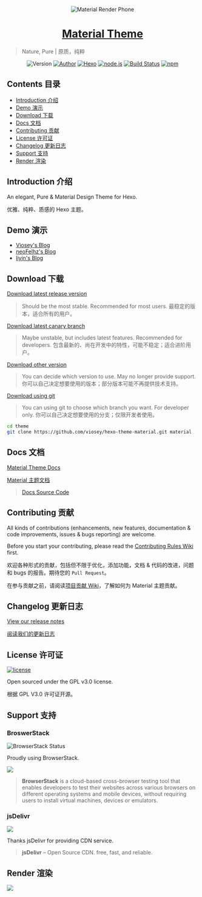<p align="center">
<img src="https://i.loli.net/2017/09/07/59b1367f76fdb.png" alt="Material Render Phone">
</p>

<h1 align="center"><a href="https://material.viosey.com" target="_blank">Material Theme</a></h1>

> Nature, Pure | 原质，纯粹

<p align="center">
<img alt="Version" src="https://img.shields.io/badge/version-1.5.0-757575.svg?style=flat-square"/>
<a href="https://viosey.com"><img alt="Author" src="https://img.shields.io/badge/author-Viosey-red.svg?style=flat-square"/></a>
<a href="https://hexo.io"><img alt="Hexo" src="https://img.shields.io/badge/hexo-3.0+-0e83cd.svg?style=flat-square"/></a>
<a href="https://nodejs.org/"><img alt="node.js" src="https://img.shields.io/badge/node.js-6.0%2B-43853d.svg?style=flat-square"/></a>
<a href="https://travis-ci.org/viosey/hexo-theme-material"><img alt="Build Status" src="https://img.shields.io/travis/viosey/hexo-theme-material.svg?style=flat-square"/></a>
<a href="https://www.npmjs.com/package/hexo-material"><img alt="npm" src="https://img.shields.io/npm/dt/hexo-material.svg?style=flat-square"/></a>
</p>


## Contents 目录

- [Introduction 介绍](#introduction-介绍)
- [Demo 演示](#demo-演示)
- [Download 下载](#download-下载)
- [Docs 文档](#docs-文档)
- [Contributing 贡献](#contributing-贡献)
- [License 许可证](#license-许可证)
- [Changelog 更新日志](#changelog-更新日志)
- [Support 支持](#support-支持)
- [Render 渲染](#render-渲染)


## Introduction 介绍

An elegant, Pure & Material Design Theme for Hexo.

优雅、纯粹、质感的 Hexo 主题。


## Demo 演示

- [Viosey's Blog](https://blog.viosey.com)
- [neoFelhz's Blog](https://blog.nfz.moe)
- [liyin's Blog](https://liyin.date)


## Download 下载

[Download latest release version](https://github.com/viosey/hexo-theme-material/releases/latest)

> Should be the most stable. Recommended for most users.
> 最稳定的版本，适合所有的用户。

[Download latest canary branch](https://github.com/viosey/hexo-theme-material/archive/canary.zip)

> Maybe unstable, but includes latest features. Recommended for developers.
> 包含最新的、尚在开发中的特性，可能不稳定；适合进阶用户。

[Download other version](https://github.com/viosey/hexo-theme-material/releases)

> You can decide which version to use. May no longer provide support.
> 你可以自己决定想要使用的版本；部分版本可能不再提供技术支持。

[Download using git](https://github.com/viosey/hexo-theme-material/releases)

> You can using git to choose which branch you want. For developer only.
> 你可以自己决定想要使用的分支；仅限开发者使用。

```bash
cd theme
git clone https://github.com/viosey/hexo-theme-material.git material
```

## Docs 文档

[Material Theme Docs](https://material.viosey.com/docs/)

[Material 主题文档](https://material.viosey.com/docs/)

> [Docs Source Code](https://github.com/neko-dev/material-theme-docs)


## Contributing 贡献

All kinds of contributions (enhancements, new features, documentation & code improvements, issues & bugs reporting) are welcome.

Before you start your contributing, please read the [Contributing Rules Wiki](https://github.com/viosey/hexo-theme-material/wiki) first.

欢迎各种形式的贡献，包括但不限于优化，添加功能，文档 & 代码的改进，问题和 bugs 的报告。期待您的 `Pull Request`。

在参与贡献之前，请阅读[项目贡献 Wiki](https://github.com/viosey/hexo-theme-material/wiki)，了解如何为 Material 主题贡献。

## Changelog 更新日志

[View our release notes](https://github.com/viosey/hexo-theme-material/releases)

[阅读我们的更新日志](https://github.com/viosey/hexo-theme-material/releases)


## License 许可证

[![license](https://img.shields.io/github/license/viosey/hexo-theme-material.svg?style=flat-square)](https://github.com/viosey/hexo-theme-material/blob/master/LICENSE)

Open sourced under the GPL v3.0 license.

根据 GPL V3.0 许可证开源。

## Support 支持

### BroswerStack

![BrowserStack Status](https://www.browserstack.com/automate/badge.svg?badge_key=V1VkWmJMRjJqcHBjN1BIVFRlNzExM05XUk5hemcydEpZTHRBdGd5V244ST0tLTlvNklDT1NuVXFDaTh0RDBnQ3RCdXc9PQ==--c986c45d7c10a3264f46b414944d6393ba74ea22%)

Proudly using BrowserStack.

[![](https://i.loli.net/2017/09/27/59cbc16b0f8b4.png)](https://www.browserstack.com/)

> **BrowserStack** is a cloud-based cross-browser testing tool that enables developers to test their websites across various browsers on different operating systems and mobile devices, without requiring users to install virtual machines, devices or emulators.

### jsDelivr

[![](https://data.jsdelivr.com/v1/package/gh/viosey/hexo-theme-material/badge)](https://www.jsdelivr.com/package/gh/viosey/hexo-theme-material)

Thanks jsDelivr for providing CDN service.

> **jsDelivr** – Open Source CDN. free, fast, and reliable.

## Render 渲染

![](https://qiniu.viosey.com/img/Materia-overview-tiny.png)
